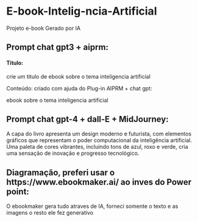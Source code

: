 # E-book-Intelig-ncia-Artificial
Projeto e-book Gerado por IA

<h2>Prompt chat gpt3 + aiprm:</h2>
<h4>Titulo:</h4>
<p>crie um titulo de ebook sobre o tema inteligencia artificial</p>
<p>Conteúdo: criado com ajuda do Plug-in AIPRM + chat gpt:</p>
<p>ebook sobre o tema inteligencia artificial</p>
<p></p>
<h2>Prompt chat gpt-4 + dall-E + MidJourney:</h2>
<p>A capa do livro apresenta um design moderno e futurista, com elementos gráficos que representam o poder computacional da inteligência artificial. Uma paleta de cores vibrantes, incluindo tons de azul, roxo e verde, cria uma sensação de inovação e progresso tecnológico.</p>

<h2>Diagramação, preferi usar o https://www.ebookmaker.ai/ ao inves do Power point: </h2>
<p>O ebookmaker gera tudo atraves de IA, forneci somente o texto e as imagens o resto ele fez generativo</p>
